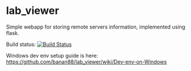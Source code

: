 lab_viewer
==========

Simple webapp for storing remote servers information, implemented using flask.

Build status: [![Build Status](https://api.travis-ci.org/banan88/lab_viewer.svg?branch=master)](https://api.travis-ci.org/banan88/lab_viewer.svg?branch=master)

Windows dev env setup guide is here: https://github.com/banan88/lab_viewer/wiki/Dev-env-on-Windows 

